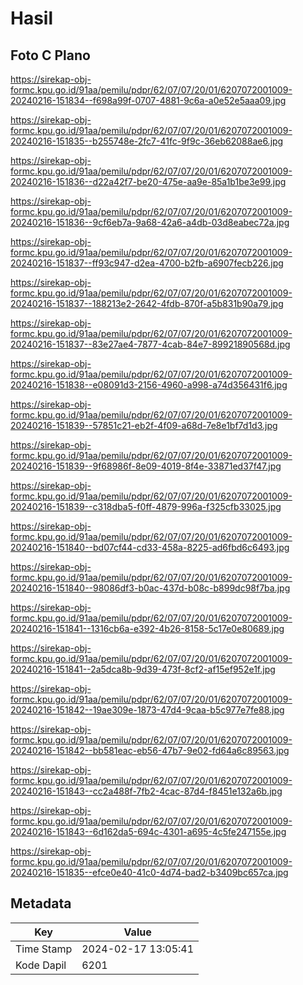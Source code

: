# Hasil

## Foto C Plano

https://sirekap-obj-formc.kpu.go.id/91aa/pemilu/pdpr/62/07/07/20/01/6207072001009-20240216-151834--f698a99f-0707-4881-9c6a-a0e52e5aaa09.jpg

https://sirekap-obj-formc.kpu.go.id/91aa/pemilu/pdpr/62/07/07/20/01/6207072001009-20240216-151835--b255748e-2fc7-41fc-9f9c-36eb62088ae6.jpg

https://sirekap-obj-formc.kpu.go.id/91aa/pemilu/pdpr/62/07/07/20/01/6207072001009-20240216-151836--d22a42f7-be20-475e-aa9e-85a1b1be3e99.jpg

https://sirekap-obj-formc.kpu.go.id/91aa/pemilu/pdpr/62/07/07/20/01/6207072001009-20240216-151836--9cf6eb7a-9a68-42a6-a4db-03d8eabec72a.jpg

https://sirekap-obj-formc.kpu.go.id/91aa/pemilu/pdpr/62/07/07/20/01/6207072001009-20240216-151837--ff93c947-d2ea-4700-b2fb-a6907fecb226.jpg

https://sirekap-obj-formc.kpu.go.id/91aa/pemilu/pdpr/62/07/07/20/01/6207072001009-20240216-151837--188213e2-2642-4fdb-870f-a5b831b90a79.jpg

https://sirekap-obj-formc.kpu.go.id/91aa/pemilu/pdpr/62/07/07/20/01/6207072001009-20240216-151837--83e27ae4-7877-4cab-84e7-89921890568d.jpg

https://sirekap-obj-formc.kpu.go.id/91aa/pemilu/pdpr/62/07/07/20/01/6207072001009-20240216-151838--e08091d3-2156-4960-a998-a74d356431f6.jpg

https://sirekap-obj-formc.kpu.go.id/91aa/pemilu/pdpr/62/07/07/20/01/6207072001009-20240216-151839--57851c21-eb2f-4f09-a68d-7e8e1bf7d1d3.jpg

https://sirekap-obj-formc.kpu.go.id/91aa/pemilu/pdpr/62/07/07/20/01/6207072001009-20240216-151839--9f68986f-8e09-4019-8f4e-33871ed37f47.jpg

https://sirekap-obj-formc.kpu.go.id/91aa/pemilu/pdpr/62/07/07/20/01/6207072001009-20240216-151839--c318dba5-f0ff-4879-996a-f325cfb33025.jpg

https://sirekap-obj-formc.kpu.go.id/91aa/pemilu/pdpr/62/07/07/20/01/6207072001009-20240216-151840--bd07cf44-cd33-458a-8225-ad6fbd6c6493.jpg

https://sirekap-obj-formc.kpu.go.id/91aa/pemilu/pdpr/62/07/07/20/01/6207072001009-20240216-151840--98086df3-b0ac-437d-b08c-b899dc98f7ba.jpg

https://sirekap-obj-formc.kpu.go.id/91aa/pemilu/pdpr/62/07/07/20/01/6207072001009-20240216-151841--1316cb6a-e392-4b26-8158-5c17e0e80689.jpg

https://sirekap-obj-formc.kpu.go.id/91aa/pemilu/pdpr/62/07/07/20/01/6207072001009-20240216-151841--2a5dca8b-9d39-473f-8cf2-af15ef952e1f.jpg

https://sirekap-obj-formc.kpu.go.id/91aa/pemilu/pdpr/62/07/07/20/01/6207072001009-20240216-151842--19ae309e-1873-47d4-9caa-b5c977e7fe88.jpg

https://sirekap-obj-formc.kpu.go.id/91aa/pemilu/pdpr/62/07/07/20/01/6207072001009-20240216-151842--bb581eac-eb56-47b7-9e02-fd64a6c89563.jpg

https://sirekap-obj-formc.kpu.go.id/91aa/pemilu/pdpr/62/07/07/20/01/6207072001009-20240216-151843--cc2a488f-7fb2-4cac-87d4-f8451e132a6b.jpg

https://sirekap-obj-formc.kpu.go.id/91aa/pemilu/pdpr/62/07/07/20/01/6207072001009-20240216-151843--6d162da5-694c-4301-a695-4c5fe247155e.jpg

https://sirekap-obj-formc.kpu.go.id/91aa/pemilu/pdpr/62/07/07/20/01/6207072001009-20240216-151835--efce0e40-41c0-4d74-bad2-b3409bc657ca.jpg


## Metadata

| Key        | Value               |
| ---------- | ------------------- |
| Time Stamp | 2024-02-17 13:05:41 |
| Kode Dapil | 6201                |



